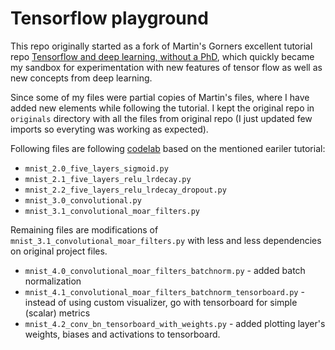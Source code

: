 # Tensorflow playground

This repo originally started as a fork of Martin's Gorners excellent tutorial repo 
[Tensorflow and deep learning, without a PhD](https://github.com/martin-gorner/tensorflow-mnist-tutorial), which quickly
became my sandbox for experimentation with new features of tensor flow as well as new concepts from deep learning.

Since some of my files were partial copies of Martin's files, where I have added new elements while following the tutorial.
I kept the original repo in `originals` directory with all the files from original repo (I just updated few imports so everyting
was working as expected).

Following files are following [codelab](https://codelabs.developers.google.com/codelabs/cloud-tensorflow-mnist/#0) based on the
mentioned eariler tutorial:
* `mnist_2.0_five_layers_sigmoid.py`
* `mnist_2.1_five_layers_relu_lrdecay.py`
* `mnist_2.2_five_layers_relu_lrdecay_dropout.py`
* `mnist_3.0_convolutional.py`
* `mnist_3.1_convolutional_moar_filters.py`

Remaining files are modifications of `mnist_3.1_convolutional_moar_filters.py` with less and less dependencies on original
project files.

* `mnist_4.0_convolutional_moar_filters_batchnorm.py` - added batch normalization
* `mnist_4.1_convolutional_moar_filters_batchnorm_tensorboard.py` - instead of using custom visualizer, go with tensorboard
for simple (scalar) metrics
* `mnist_4.2_conv_bn_tensorboard_with_weights.py` - added plotting layer's weights, biases and activations to tensorboard.

